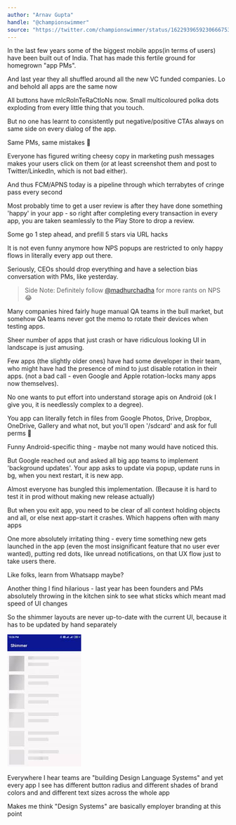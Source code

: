 ```yaml
---
author: "Arnav Gupta"
handle: "@championswimmer"
source: "https://twitter.com/championswimmer/status/1622939659230666753"
---
```



In the last few years some of the biggest mobile apps(in terms of users) have been built out of India. That has made this fertile ground for homegrown "app PMs". 

And last year they all shuffled around all the new VC funded companies. Lo and behold all apps are the same now

All buttons have mIcRoInTeRaCtIoNs now. Small multicoloured polka dots exploding from every little thing that you touch. 

But no one has learnt to consistently put negative/positive CTAs always on same side on every dialog of the app. 

Same PMs, same mistakes 😬

Everyone has figured writing cheesy copy in marketing push messages makes your users click on them (or at least screenshot them and post to Twitter/LinkedIn, which is not bad either). 

And thus FCM/APNS today is a pipeline through which terrabytes of cringe pass every second

Most probably time to get a user review is after they have done something 'happy' in your app - so right after completing every transaction in every app, you are taken seamlessly to the Play Store to drop a review.

Some go 1 step ahead, and prefill 5 stars via URL hacks

It is not even funny anymore how NPS popups are restricted to only happy flows in literally every app out there. 

Seriously, CEOs should drop everything and have a selection bias conversation with PMs, like yesterday. 

> Side Note: Definitely follow [@madhurchadha](https://twitter.com/madhurchadha) for more rants on NPS 😂

Many companies hired fairly huge manual QA teams in the bull market, but somehow QA teams never got the memo to rotate their devices when testing apps. 

Sheer number of apps that just crash or have ridiculous looking UI in landscape is just amusing.

Few apps (the slightly older ones) have had some developer in their team, who might have had the presence of mind to just disable rotation in their apps. (not a bad call - even Google and Apple rotation-locks many apps now themselves).

No one wants to put effort into understand storage apis on Android (ok I give you, it is needlessly complex to a degree). 

You app can literally fetch in files from Google Photos, Drive, Dropbox, OneDrive, Gallery and what not, but you'll open '/sdcard' and ask for full perms 🥲

Funny Android-specific thing - maybe not many would have noticed this. 

But Google reached out and asked all big app teams to implement 'background updates'. Your app asks to update via popup, update runs in bg, when you next restart, it is new app.

Almost everyone has bungled this implementation. (Because it is hard to test it in prod without making new release actually)

But when you exit app, you need to be clear of all context holding objects and all, or else next app-start it crashes. Which happens often with many apps

One more absolutely irritating thing - every time something new gets launched in the app (even the most insignificant feature that no user ever wanted), putting red dots, like unread notifications, on that UX flow just to take users there. 

Like folks, learn from Whatsapp maybe?

Another thing I find hilarious - last year has been founders and PMs absolutely throwing in the kitchen sink to see what sticks which meant mad speed of UI changes

So the shimmer layouts are never up-to-date with the current UI, because it has to be updated by hand separately 

![](../images/3_1622944741401804803.jpg)

Everywhere I hear teams are "building Design Language Systems" and yet every app I see has different button radius and different shades of brand colors and and different text sizes across the whole app

Makes me think "Design Systems" are basically employer branding at this point


